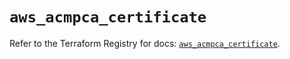 # `aws_acmpca_certificate`

Refer to the Terraform Registry for docs: [`aws_acmpca_certificate`](https://registry.terraform.io/providers/hashicorp/aws/5.48.0/docs/resources/acmpca_certificate).
